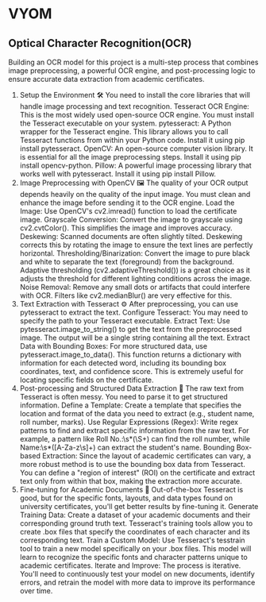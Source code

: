 # VYOM

## Optical Character Recognition(OCR)
Building an OCR model for this project is a multi-step process that combines image preprocessing, a powerful OCR engine, and post-processing logic to ensure accurate data extraction from academic certificates. 
1. Setup the Environment 🛠️
You need to install the core libraries that will handle image processing and text recognition.
Tesseract OCR Engine: This is the most widely used open-source OCR engine. You must install the Tesseract executable on your system.
pytesseract: A Python wrapper for the Tesseract engine. This library allows you to call Tesseract functions from within your Python code. Install it using pip install pytesseract.
OpenCV: An open-source computer vision library. It is essential for all the image preprocessing steps. Install it using pip install opencv-python.
Pillow: A powerful image processing library that works well with pytesseract. Install it using pip install Pillow.
2. Image Preprocessing with OpenCV 🖼️
The quality of your OCR output depends heavily on the quality of the input image. You must clean and enhance the image before sending it to the OCR engine.
Load the Image: Use OpenCV's cv2.imread() function to load the certificate image.
Grayscale Conversion: Convert the image to grayscale using cv2.cvtColor(). This simplifies the image and improves accuracy.
Deskewing: Scanned documents are often slightly tilted. Deskewing corrects this by rotating the image to ensure the text lines are perfectly horizontal.
Thresholding/Binarization: Convert the image to pure black and white to separate the text (foreground) from the background. Adaptive thresholding (cv2.adaptiveThreshold()) is a great choice as it adjusts the threshold for different lighting conditions across the image.
Noise Removal: Remove any small dots or artifacts that could interfere with OCR. Filters like cv2.medianBlur() are very effective for this.
3. Text Extraction with Tesseract ⚙️
After preprocessing, you can use pytesseract to extract the text.
Configure Tesseract: You may need to specify the path to your Tesseract executable.
Extract Text: Use pytesseract.image_to_string() to get the text from the preprocessed image. The output will be a single string containing all the text.
Extract Data with Bounding Boxes: For more structured data, use pytesseract.image_to_data(). This function returns a dictionary with information for each detected word, including its bounding box coordinates, text, and confidence score. This is extremely useful for locating specific fields on the certificate.
4. Post-processing and Structured Data Extraction 📝
The raw text from Tesseract is often messy. You need to parse it to get structured information.
Define a Template: Create a template that specifies the location and format of the data you need to extract (e.g., student name, roll number, marks).
Use Regular Expressions (Regex): Write regex patterns to find and extract specific information from the raw text. For example, a pattern like Roll No\.:\s*(\S+) can find the roll number, while Name:\s*([A-Za-z\s]+) can extract the student's name.
Bounding Box-based Extraction: Since the layout of academic certificates can vary, a more robust method is to use the bounding box data from Tesseract. You can define a "region of interest" (ROI) on the certificate and extract text only from within that box, making the extraction more accurate.
5. Fine-tuning for Academic Documents 🎯
Out-of-the-box Tesseract is good, but for the specific fonts, layouts, and data types found on university certificates, you'll get better results by fine-tuning it.
Generate Training Data: Create a dataset of your academic documents and their corresponding ground truth text. Tesseract's training tools allow you to create .box files that specify the coordinates of each character and its corresponding text.
Train a Custom Model: Use Tesseract's tesstrain tool to train a new model specifically on your .box files. This model will learn to recognize the specific fonts and character patterns unique to academic certificates.
Iterate and Improve: The process is iterative. You'll need to continuously test your model on new documents, identify errors, and retrain the model with more data to improve its performance over time.

